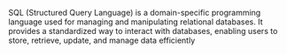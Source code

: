 SQL (Structured Query Language) is a domain-specific programming language used for managing and manipulating relational databases. It provides a standardized way to interact with databases, enabling users to store, retrieve, update, and manage data efficiently
